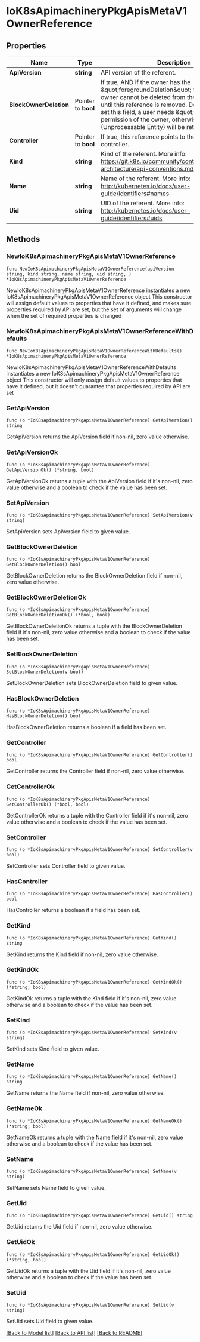 # IoK8sApimachineryPkgApisMetaV1OwnerReference

## Properties

Name | Type | Description | Notes
------------ | ------------- | ------------- | -------------
**ApiVersion** | **string** | API version of the referent. | 
**BlockOwnerDeletion** | Pointer to **bool** | If true, AND if the owner has the \&quot;foregroundDeletion\&quot; finalizer, then the owner cannot be deleted from the key-value store until this reference is removed. Defaults to false. To set this field, a user needs \&quot;delete\&quot; permission of the owner, otherwise 422 (Unprocessable Entity) will be returned. | [optional] 
**Controller** | Pointer to **bool** | If true, this reference points to the managing controller. | [optional] 
**Kind** | **string** | Kind of the referent. More info: https://git.k8s.io/community/contributors/devel/sig-architecture/api-conventions.md#types-kinds | 
**Name** | **string** | Name of the referent. More info: http://kubernetes.io/docs/user-guide/identifiers#names | 
**Uid** | **string** | UID of the referent. More info: http://kubernetes.io/docs/user-guide/identifiers#uids | 

## Methods

### NewIoK8sApimachineryPkgApisMetaV1OwnerReference

`func NewIoK8sApimachineryPkgApisMetaV1OwnerReference(apiVersion string, kind string, name string, uid string, ) *IoK8sApimachineryPkgApisMetaV1OwnerReference`

NewIoK8sApimachineryPkgApisMetaV1OwnerReference instantiates a new IoK8sApimachineryPkgApisMetaV1OwnerReference object
This constructor will assign default values to properties that have it defined,
and makes sure properties required by API are set, but the set of arguments
will change when the set of required properties is changed

### NewIoK8sApimachineryPkgApisMetaV1OwnerReferenceWithDefaults

`func NewIoK8sApimachineryPkgApisMetaV1OwnerReferenceWithDefaults() *IoK8sApimachineryPkgApisMetaV1OwnerReference`

NewIoK8sApimachineryPkgApisMetaV1OwnerReferenceWithDefaults instantiates a new IoK8sApimachineryPkgApisMetaV1OwnerReference object
This constructor will only assign default values to properties that have it defined,
but it doesn't guarantee that properties required by API are set

### GetApiVersion

`func (o *IoK8sApimachineryPkgApisMetaV1OwnerReference) GetApiVersion() string`

GetApiVersion returns the ApiVersion field if non-nil, zero value otherwise.

### GetApiVersionOk

`func (o *IoK8sApimachineryPkgApisMetaV1OwnerReference) GetApiVersionOk() (*string, bool)`

GetApiVersionOk returns a tuple with the ApiVersion field if it's non-nil, zero value otherwise
and a boolean to check if the value has been set.

### SetApiVersion

`func (o *IoK8sApimachineryPkgApisMetaV1OwnerReference) SetApiVersion(v string)`

SetApiVersion sets ApiVersion field to given value.


### GetBlockOwnerDeletion

`func (o *IoK8sApimachineryPkgApisMetaV1OwnerReference) GetBlockOwnerDeletion() bool`

GetBlockOwnerDeletion returns the BlockOwnerDeletion field if non-nil, zero value otherwise.

### GetBlockOwnerDeletionOk

`func (o *IoK8sApimachineryPkgApisMetaV1OwnerReference) GetBlockOwnerDeletionOk() (*bool, bool)`

GetBlockOwnerDeletionOk returns a tuple with the BlockOwnerDeletion field if it's non-nil, zero value otherwise
and a boolean to check if the value has been set.

### SetBlockOwnerDeletion

`func (o *IoK8sApimachineryPkgApisMetaV1OwnerReference) SetBlockOwnerDeletion(v bool)`

SetBlockOwnerDeletion sets BlockOwnerDeletion field to given value.

### HasBlockOwnerDeletion

`func (o *IoK8sApimachineryPkgApisMetaV1OwnerReference) HasBlockOwnerDeletion() bool`

HasBlockOwnerDeletion returns a boolean if a field has been set.

### GetController

`func (o *IoK8sApimachineryPkgApisMetaV1OwnerReference) GetController() bool`

GetController returns the Controller field if non-nil, zero value otherwise.

### GetControllerOk

`func (o *IoK8sApimachineryPkgApisMetaV1OwnerReference) GetControllerOk() (*bool, bool)`

GetControllerOk returns a tuple with the Controller field if it's non-nil, zero value otherwise
and a boolean to check if the value has been set.

### SetController

`func (o *IoK8sApimachineryPkgApisMetaV1OwnerReference) SetController(v bool)`

SetController sets Controller field to given value.

### HasController

`func (o *IoK8sApimachineryPkgApisMetaV1OwnerReference) HasController() bool`

HasController returns a boolean if a field has been set.

### GetKind

`func (o *IoK8sApimachineryPkgApisMetaV1OwnerReference) GetKind() string`

GetKind returns the Kind field if non-nil, zero value otherwise.

### GetKindOk

`func (o *IoK8sApimachineryPkgApisMetaV1OwnerReference) GetKindOk() (*string, bool)`

GetKindOk returns a tuple with the Kind field if it's non-nil, zero value otherwise
and a boolean to check if the value has been set.

### SetKind

`func (o *IoK8sApimachineryPkgApisMetaV1OwnerReference) SetKind(v string)`

SetKind sets Kind field to given value.


### GetName

`func (o *IoK8sApimachineryPkgApisMetaV1OwnerReference) GetName() string`

GetName returns the Name field if non-nil, zero value otherwise.

### GetNameOk

`func (o *IoK8sApimachineryPkgApisMetaV1OwnerReference) GetNameOk() (*string, bool)`

GetNameOk returns a tuple with the Name field if it's non-nil, zero value otherwise
and a boolean to check if the value has been set.

### SetName

`func (o *IoK8sApimachineryPkgApisMetaV1OwnerReference) SetName(v string)`

SetName sets Name field to given value.


### GetUid

`func (o *IoK8sApimachineryPkgApisMetaV1OwnerReference) GetUid() string`

GetUid returns the Uid field if non-nil, zero value otherwise.

### GetUidOk

`func (o *IoK8sApimachineryPkgApisMetaV1OwnerReference) GetUidOk() (*string, bool)`

GetUidOk returns a tuple with the Uid field if it's non-nil, zero value otherwise
and a boolean to check if the value has been set.

### SetUid

`func (o *IoK8sApimachineryPkgApisMetaV1OwnerReference) SetUid(v string)`

SetUid sets Uid field to given value.



[[Back to Model list]](../README.md#documentation-for-models) [[Back to API list]](../README.md#documentation-for-api-endpoints) [[Back to README]](../README.md)



